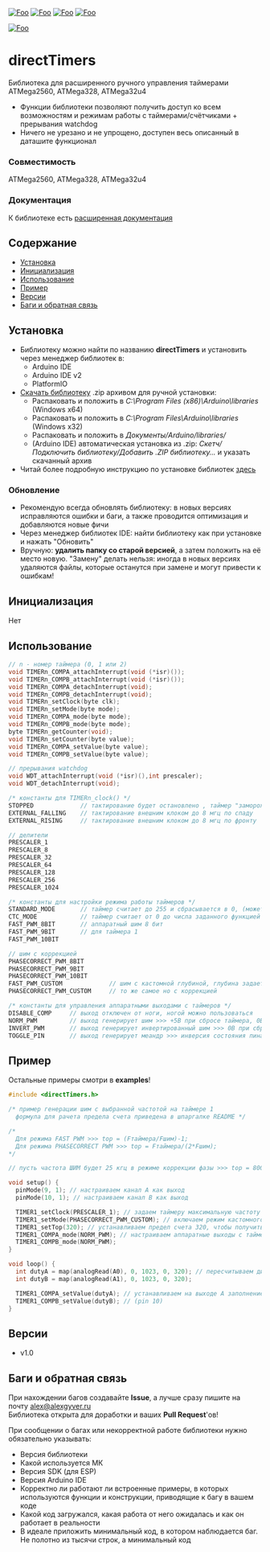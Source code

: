 [![Foo](https://img.shields.io/badge/Version-1.0-brightgreen.svg?style=flat-square)](#versions)
[![Foo](https://img.shields.io/badge/Website-AlexGyver.ru-blue.svg?style=flat-square)](https://alexgyver.ru/)
[![Foo](https://img.shields.io/badge/%E2%82%BD$%E2%82%AC%20%D0%9D%D0%B0%20%D0%BF%D0%B8%D0%B2%D0%BE-%D1%81%20%D1%80%D1%8B%D0%B1%D0%BA%D0%BE%D0%B9-orange.svg?style=flat-square)](https://alexgyver.ru/support_alex/)
[![Foo](https://img.shields.io/badge/README-ENGLISH-brightgreen.svg?style=flat-square)](https://github-com.translate.goog/GyverLibs/directTimers?_x_tr_sl=ru&_x_tr_tl=en)  

[![Foo](https://img.shields.io/badge/ПОДПИСАТЬСЯ-НА%20ОБНОВЛЕНИЯ-brightgreen.svg?style=social&logo=telegram&color=blue)](https://t.me/GyverLibs)


# directTimers
Библиотека для расширенного ручного управления таймерами ATMega2560, ATMega328, ATMega32u4
- Функции библиотеки позволяют получить доступ ко всем возможностям и режимам работы с таймерами/счётчиками + прерывания watchdog
- Ничего не урезано и не упрощено, доступен весь описанный в даташите функционал

### Совместимость
ATMega2560, ATMega328, ATMega32u4

### Документация
К библиотеке есть [расширенная документация](https://alexgyver.ru/directTimers/)

## Содержание
- [Установка](#install)
- [Инициализация](#init)
- [Использование](#usage)
- [Пример](#example)
- [Версии](#versions)
- [Баги и обратная связь](#feedback)

<a id="install"></a>
## Установка
- Библиотеку можно найти по названию **directTimers** и установить через менеджер библиотек в:
    - Arduino IDE
    - Arduino IDE v2
    - PlatformIO
- [Скачать библиотеку](https://github.com/GyverLibs/directTimers/archive/refs/heads/main.zip) .zip архивом для ручной установки:
    - Распаковать и положить в *C:\Program Files (x86)\Arduino\libraries* (Windows x64)
    - Распаковать и положить в *C:\Program Files\Arduino\libraries* (Windows x32)
    - Распаковать и положить в *Документы/Arduino/libraries/*
    - (Arduino IDE) автоматическая установка из .zip: *Скетч/Подключить библиотеку/Добавить .ZIP библиотеку…* и указать скачанный архив
- Читай более подробную инструкцию по установке библиотек [здесь](https://alexgyver.ru/arduino-first/#%D0%A3%D1%81%D1%82%D0%B0%D0%BD%D0%BE%D0%B2%D0%BA%D0%B0_%D0%B1%D0%B8%D0%B1%D0%BB%D0%B8%D0%BE%D1%82%D0%B5%D0%BA)
### Обновление
- Рекомендую всегда обновлять библиотеку: в новых версиях исправляются ошибки и баги, а также проводится оптимизация и добавляются новые фичи
- Через менеджер библиотек IDE: найти библиотеку как при установке и нажать "Обновить"
- Вручную: **удалить папку со старой версией**, а затем положить на её место новую. "Замену" делать нельзя: иногда в новых версиях удаляются файлы, которые останутся при замене и могут привести к ошибкам!


<a id="init"></a>
## Инициализация
Нет

<a id="usage"></a>
## Использование
```cpp
// n - номер таймера (0, 1 или 2)
void TIMERn_COMPA_attachInterrupt(void (*isr)());
void TIMERn_COMPB_attachInterrupt(void (*isr)());
void TIMERn_COMPA_detachInterrupt(void);
void TIMERn_COMPB_detachInterrupt(void);
void TIMERn_setClock(byte clk);
void TIMERn_setMode(byte mode);
void TIMERn_COMPA_mode(byte mode);
void TIMERn_COMPB_mode(byte mode);
byte TIMERn_getCounter(void);
void TIMERn_setCounter(byte value);
void TIMERn_COMPA_setValue(byte value);
void TIMERn_COMPB_setValue(byte value);

// прерывания watchdog
void WDT_attachInterrupt(void (*isr)(),int prescaler);
void WDT_detachInterrupt(void);

/* константы для TIMERn_clock() */
STOPPED             // тактирование будет остановлено , таймер "заморожен"
EXTERNAL_FALLING    // тактирование внешним клоком до 8 мгц по спаду
EXTERNAL_RISING     // тактирование внешним клоком до 8 мгц по фронту

// делители
PRESCALER_1
PRESCALER_8
PRESCALER_32
PRESCALER_64
PRESCALER_128
PRESCALER_256
PRESCALER_1024

/* константы для настройки режима работы таймеров */
STANDARD_MODE       // таймер считает до 255 и сбрасывается в 0, (может до 511/1023 для таймера 1)
CTC_MODE            // таймер считает от 0 до числа заданного функцией TIMERn_COMPA_setValue(), после чего сбрасывается (в этот момент может вызват прерывание)
FAST_PWM_8BIT       // аппаратный шим 8 бит
FAST_PWM_9BIT       // для таймера 1
FAST_PWM_10BIT 

// шим с коррекцией
PHASECORRECT_PWM_8BIT
PHASECORRECT_PWM_9BIT
PHASECORRECT_PWM_10BIT
FAST_PWM_CUSTOM             // шим с кастомной глубиной, глубина задается TIMER0/2_COMPA_setValue() и TIMER1_setTop();
PHASECORRECT_PWM_CUSTOM     // то же самое но с коррекцией

/* константы для управления аппаратными выходами с таймеров */
DISABLE_COMP     // выход отключен от ноги, ногой можно пользоваться
NORM_PWM         // выход генерирует шим >>> +5В при сбросе таймера, 0В при совпадении
INVERT_PWM       // выход генерирует инвертированный шим >>> 0В при сбросе таймера, +5В при совпадении
TOGGLE_PIN       // выход генерирует меандр >>> инверсия состояния пина при совпадении
```

<a id="example"></a>
## Пример
Остальные примеры смотри в **examples**!
```cpp
#include <directTimers.h>

/* пример генерации шим с выбранной частотой на таймере 1
  формула для рачета предела счета приведена в шпаргалке README */

/*
  Для режима FAST PWM >>> top = (Fтаймера/Fшим)-1;
  Для режима PHASECORRECT PWM >>> top = Fтаймера/(2*Fшим);
*/

// пусть частота ШИМ будет 25 кгц в режиме коррекции фазы >>> top = 8000000/25000 >>> top = 320;

void setup() {
  pinMode(9, 1); // настраиваем канал А как выход
  pinMode(10, 1); // настраиваем канал В как выход

  TIMER1_setClock(PRESCALER_1); // задаем таймеру максимальную частоту
  TIMER1_setMode(PHASECORRECT_PWM_CUSTOM); // включаем режим кастомного предела счета
  TIMER1_setTop(320); // устанавливаем предел счета 320, чтобы получить частоту 25 кгц с коррекцией фазы
  TIMER1_COMPA_mode(NORM_PWM); // настраиваем аппаратные выходы с таймера в режим ШИМ
  TIMER1_COMPB_mode(NORM_PWM);
}

void loop() {
  int dutyA = map(analogRead(A0), 0, 1023, 0, 320); // пересчитываем диапазон потенциометра в диапазон таймера 0...top >>> 0...320
  int dutyB = map(analogRead(A1), 0, 1023, 0, 320);

  TIMER1_COMPA_setValue(dutyA); // устанавливаем на выходе А заполнение потенциометром (pin 9)
  TIMER1_COMPB_setValue(dutyB); // (pin 10)
}

```

<a id="versions"></a>
## Версии
- v1.0

<a id="feedback"></a>
## Баги и обратная связь
При нахождении багов создавайте **Issue**, а лучше сразу пишите на почту [alex@alexgyver.ru](mailto:alex@alexgyver.ru)  
Библиотека открыта для доработки и ваших **Pull Request**'ов!


При сообщении о багах или некорректной работе библиотеки нужно обязательно указывать:
- Версия библиотеки
- Какой используется МК
- Версия SDK (для ESP)
- Версия Arduino IDE
- Корректно ли работают ли встроенные примеры, в которых используются функции и конструкции, приводящие к багу в вашем коде
- Какой код загружался, какая работа от него ожидалась и как он работает в реальности
- В идеале приложить минимальный код, в котором наблюдается баг. Не полотно из тысячи строк, а минимальный код
